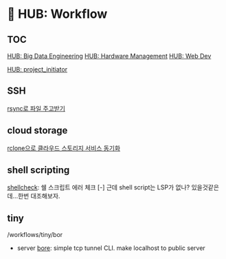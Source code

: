 # 󰏢 HUB: Workflow


## TOC

[HUB: Big Data Engineering](/workflows/big_data_engineering/index.md)
[HUB: Hardware Management](/workflows/hardware-management/index)
[HUB: Web Dev](/workflows/web_dev/index)

[HUB: project_initiator](/workflows/project_initiator/index.md)


## SSH

[rsync로 파일 주고받기](/workflows/SSH/rsync로_파일_주고받기)


## cloud storage

[rclone으로 클라우드 스토리지 서비스 동기화](/workflows/cloud_storage/rclone으로_클라우드_스토리지_서비스_동기화)


## shell scripting

[shellcheck](/workflows/shell_scripting/shellcheck.md): 쉘 스크립트 에러 체크
  [-] 근데 shell script는 LSP가 없나? 있을것같은데...한번 대조해보자.


## tiny

/workflows/tiny/bor
- server
  [bore](/concepts_and_tools/tools/bore.md):
    simple tcp tunnel CLI. make localhost to public server

